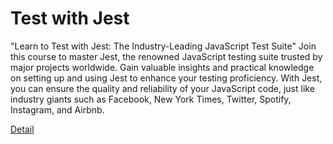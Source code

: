 # Test with Jest

"Learn to Test with Jest: The Industry-Leading JavaScript Test Suite"
Join this course to master Jest, the renowned JavaScript testing suite trusted by major projects worldwide. Gain valuable insights and practical knowledge on setting up and using Jest to enhance your testing proficiency. With Jest, you can ensure the quality and reliability of your JavaScript code, just like industry giants such as Facebook, New York Times, Twitter, Spotify, Instagram, and Airbnb. 

[Detail](https://eduitfree.com/courses/test-with-jest)